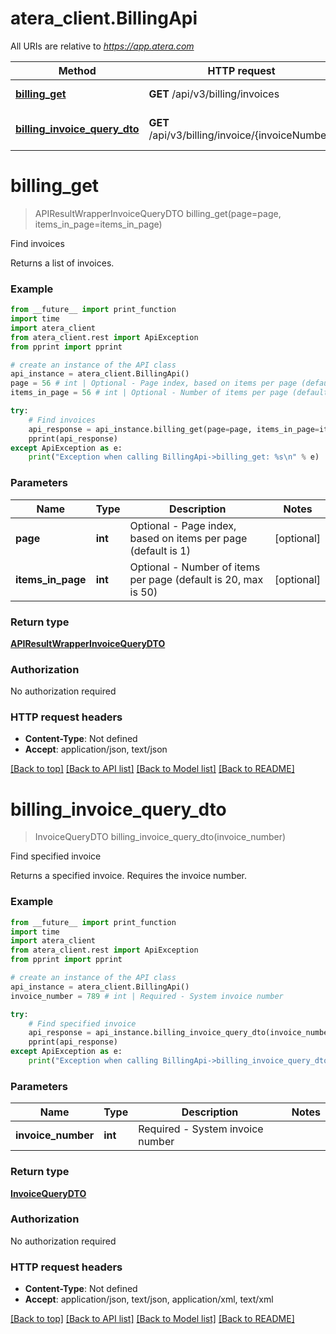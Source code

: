 # atera_client.BillingApi

All URIs are relative to *https://app.atera.com*

Method | HTTP request | Description
------------- | ------------- | -------------
[**billing_get**](BillingApi.md#billing_get) | **GET** /api/v3/billing/invoices | Find invoices
[**billing_invoice_query_dto**](BillingApi.md#billing_invoice_query_dto) | **GET** /api/v3/billing/invoice/{invoiceNumber} | Find specified invoice


# **billing_get**
> APIResultWrapperInvoiceQueryDTO billing_get(page=page, items_in_page=items_in_page)

Find invoices

Returns a list of invoices.

### Example
```python
from __future__ import print_function
import time
import atera_client
from atera_client.rest import ApiException
from pprint import pprint

# create an instance of the API class
api_instance = atera_client.BillingApi()
page = 56 # int | Optional - Page index, based on items per page (default is 1) (optional)
items_in_page = 56 # int | Optional - Number of items per page (default is 20, max is 50) (optional)

try:
    # Find invoices
    api_response = api_instance.billing_get(page=page, items_in_page=items_in_page)
    pprint(api_response)
except ApiException as e:
    print("Exception when calling BillingApi->billing_get: %s\n" % e)
```

### Parameters

Name | Type | Description  | Notes
------------- | ------------- | ------------- | -------------
 **page** | **int**| Optional - Page index, based on items per page (default is 1) | [optional] 
 **items_in_page** | **int**| Optional - Number of items per page (default is 20, max is 50) | [optional] 

### Return type

[**APIResultWrapperInvoiceQueryDTO**](APIResultWrapperInvoiceQueryDTO.md)

### Authorization

No authorization required

### HTTP request headers

 - **Content-Type**: Not defined
 - **Accept**: application/json, text/json

[[Back to top]](#) [[Back to API list]](../README.md#documentation-for-api-endpoints) [[Back to Model list]](../README.md#documentation-for-models) [[Back to README]](../README.md)

# **billing_invoice_query_dto**
> InvoiceQueryDTO billing_invoice_query_dto(invoice_number)

Find specified invoice

Returns a specified invoice. Requires the invoice number.

### Example
```python
from __future__ import print_function
import time
import atera_client
from atera_client.rest import ApiException
from pprint import pprint

# create an instance of the API class
api_instance = atera_client.BillingApi()
invoice_number = 789 # int | Required - System invoice number

try:
    # Find specified invoice
    api_response = api_instance.billing_invoice_query_dto(invoice_number)
    pprint(api_response)
except ApiException as e:
    print("Exception when calling BillingApi->billing_invoice_query_dto: %s\n" % e)
```

### Parameters

Name | Type | Description  | Notes
------------- | ------------- | ------------- | -------------
 **invoice_number** | **int**| Required - System invoice number | 

### Return type

[**InvoiceQueryDTO**](InvoiceQueryDTO.md)

### Authorization

No authorization required

### HTTP request headers

 - **Content-Type**: Not defined
 - **Accept**: application/json, text/json, application/xml, text/xml

[[Back to top]](#) [[Back to API list]](../README.md#documentation-for-api-endpoints) [[Back to Model list]](../README.md#documentation-for-models) [[Back to README]](../README.md)

